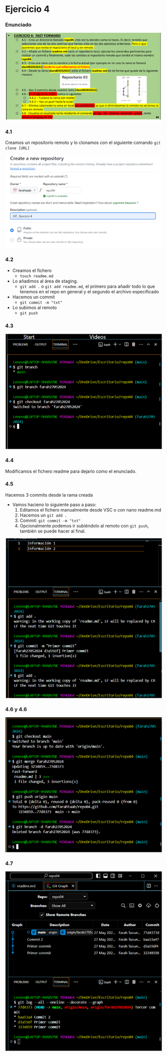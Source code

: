 # Ejercicio 4

### Enunciado 

![Enunciado](imagenes/enunciado.png)

### 4.1

Creamos un repositorio remoto y lo clonamos con el siguiente comando `git clone [URL]`  

![foto1](imagenes/foto1.png)

### 4.2

* Creamos el fichero
  * `touch readme.md`
* Lo añadimos al área de staging.
  * `git add .` o `git add readme.md`, el primero para añadir todo lo que tenemos en el repo en general y el segundo el archivo especificado
* Hacemos un commit
  * `git commit -m "txt"`
* Lo subimos al remoto 
  * `git push`
  
### 4.3

![foto2](imagenes/foto3.png)


### 4.4

Modificamos el fichero readme para dejarlo como el enunciado.

### 4.5

Hacemos 3 commits desde la rama creada

- Vamos hacieno lo siguiente paso a paso:
  1.  Editamos el fichero manualmente desde VSC o con nano readme.md
  2.  Hacemos un `git add .`
  3.  Commit: `git commit -m "txt"`
  4.  Opcionalmente podemos ir subiéndolo al remoto con `git push`, también se puede hacer al final.
   
![foto4](imagenes/foto4.png)

### 4.6 y 4.6

![foto5](imagenes/foto5.png)

### 4.7

![foto6](imagenes/foto6.png)

